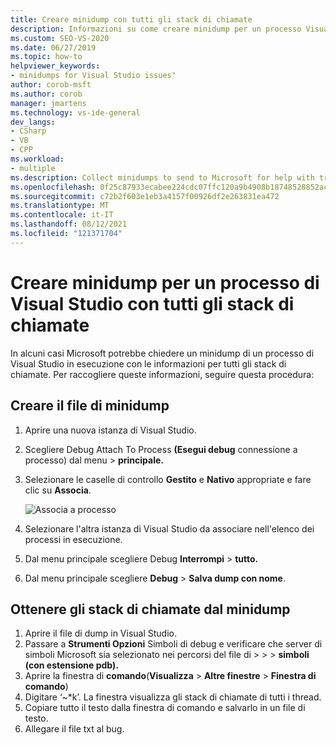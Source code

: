 ```yaml
---
title: Creare minidump con tutti gli stack di chiamate
description: Informazioni su come creare minidump per un processo Visual Studio che include informazioni per tutti gli stack di chiamate.
ms.custom: SEO-VS-2020
ms.date: 06/27/2019
ms.topic: how-to
helpviewer_keywords:
- minidumps for Visual Studio issues"
author: corob-msft
ms.author: corob
manager: jmartens
ms.technology: vs-ide-general
dev_langs:
- CSharp
- VB
- CPP
ms.workload:
- multiple
ms.description: Collect minidumps to send to Microsoft for help with troubleshooting issues with Visual Studio
ms.openlocfilehash: 0f25c87933ecabee224cdc07ffc120a9b4908b18748528852ac07d64bc496067
ms.sourcegitcommit: c72b2f603e1eb3a4157f00926df2e263831ea472
ms.translationtype: MT
ms.contentlocale: it-IT
ms.lasthandoff: 08/12/2021
ms.locfileid: "121371704"
---
```

# <a name="create-minidumps-for-a-visual-studio-process-with-all-call-stacks"></a>Creare minidump per un processo di Visual Studio con tutti gli stack di chiamate

In alcuni casi Microsoft potrebbe chiedere un minidump di un processo di Visual Studio in esecuzione con le informazioni per tutti gli stack di chiamate. Per raccogliere queste informazioni, seguire questa procedura:

## <a name="create-the-minidump-file"></a>Creare il file di minidump

1. Aprire una nuova istanza di Visual Studio.
1. Scegliere Debug Attach To Process **(Esegui debug** connessione a processo) dal menu  >  **principale.**
1. Selezionare le caselle di controllo **Gestito** e **Nativo** appropriate e fare clic su **Associa**.

   ![Associa a processo](../ide/media/attach-to-process.png)

1. Selezionare l'altra istanza di Visual Studio da associare nell'elenco dei processi in esecuzione.
1. Dal menu principale scegliere Debug **Interrompi**  >  **tutto.**
1. Dal menu principale scegliere **Debug**  >  **Salva dump con nome**.

## <a name="get-the-call-stacks-from-the-minidump"></a>Ottenere gli stack di chiamate dal minidump

1. Aprire il file di dump in Visual Studio.
1. Passare a **Strumenti Opzioni** Simboli di debug e verificare che server di simboli Microsoft sia selezionato nei percorsi del file di  >    >    >   **simboli (con estensione pdb).** 
1. Aprire la finestra di **comando**(**Visualizza** > **Altre finestre** > **Finestra di comando**)
1. Digitare ‘~*k’. La finestra visualizza gli stack di chiamate di tutti i thread.
1. Copiare tutto il testo dalla finestra di comando e salvarlo in un file di testo.
1. Allegare il file txt al bug.
